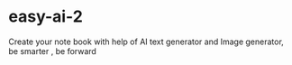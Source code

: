 # easy-ai-2
Create your note book with help of AI text generator and Image generator, be smarter , be forward
